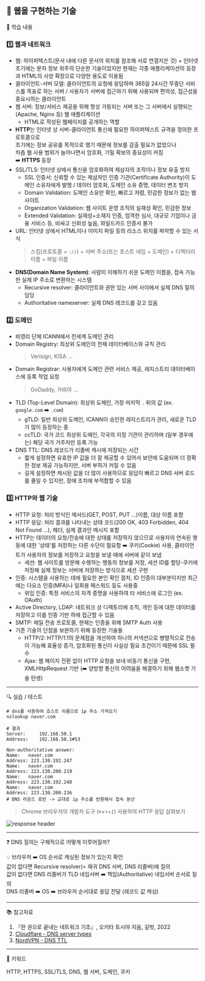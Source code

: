 ## 📖 웹을 구현하는 기술    

📝 학습 내용    
### 1️⃣ 웹과 네트워크    
- 웹: 하이퍼텍스트(문서 내에 다른 문서의 위치를 참조해 서로 연결지은 것) + 인터넷  
초기에는 문자 정보 위주의 단순한 기술이었지만 현재는 각종 애플리케이션의 등장과 HTML의 사양 확장으로 다양한 용도로 이용됨
- 클라이언트-서버 모델: 클라이언트의 요청에 응답하며 365일 24시간 무중단 서비스를 목표로 하는 서버 / 사용자가 서버에 접근하기 위해 사용되며 편의성, 접근성을 중요시하는 클라이언트
- 웹 서버: 정보/서비스 제공을 위해 항상 가동되는 서버 또는 그 서버에서 실행되는 (Apache, Nginx 등) 웹 애플리케이션
  - HTML로 작성된 웹페이지를 공개하는 역할
- **HTTP**는 인터넷 상 서버-클라이언트 통신에 필요한 하이퍼텍스트 규격을 정의한 프로토콜으로  
초기에는 정보 공유를 목적으로 했기 때문에 정보를 감출 필요가 없었으나  
차츰 웹 사용 범위가 늘어나면서 암호화, 기밀 확보의 중요성이 커짐  
➡️ **HTTPS** 등장
- SSL/TLS: 인터넷 상에서 통신을 암호화하여 제삼자의 조작이나 정보 유출 방지
  - SSL 인증서: 신뢰할 수 있는 제삼자인 인증 기관(Certificate Authority)이 도메인 소유자에게 발행 / 데이터 암호화, 도메인 소유 증명, 데이터 변조 방지
  - Domain Validation: 도메인 소유만 확인, 빠르고 저렴, 민감한 정보가 없는 웹 사이트
  - Organization Validation: 웹 사이트 운영 조직의 실재성 확인, 민감한 정보
  - Extended Validation: 실재성+소재지 인증, 엄격한 심사, 대규모 기업이나 금융 서비스 등, 비싸고 신뢰성 높음, 와일드카드 인증서 불가
- URL: 인터넷 상에서 HTML이나 이미지 파일 등의 리소스 위치를 파악할 수 있는 서식
  > 스킴(프로토콜 + `://`) + 서버 주소(또는 호스트 네임 + 도메인) + 디렉터리 이름 + 파일 이름
- **DNS(Domain Name System)**: 사람이 이해하기 쉬운 도메인 이름을, 접속 가능한 실제 IP 주소로 변환하는 시스템
  - Recursive resolver: 클라이언트와 권한 있는 서버 사이에서 실제 DNS 질의 담당
  - Authoritative nameserver: 실제 DNS 레코드를 갖고 있음

### 2️⃣ 도메인
- 비영리 단체 ICANN에서 전세계 도메인 관리
- Domain Registry: 최상위 도메인의 전체 데이터베이스와 규칙 관리  
  > Verisign, KISA ...
- Domain Registrar: 사용자에게 도메인 관련 서비스 제공, 레지스트리 데이터베이스에 등록 작업 요청  
  > GoDaddy, 가비아 ... 
- TLD (Top-Level Domain): 최상위 도메인, 가장 마지막 `.` 뒤의 값 (ex. `google.com` ➡️ `.com`) 
  - gTLD: 일반 최상위 도메인, ICANN이 승인한 레지스트리가 관리, 새로운 TLD가 많이 등장하는 중
  - ccTLD: 국가 코드 최상위 도메인, 각국의 지정 기관이 관리하며 (일부 경우에는) 해당 국가 거주자만 등록 가능
- DNS TTL: DNS 레코드가 리졸버 캐시에 저장되는 시간 
  - 짧게 설정하면 유효한 IP 값을 더 잘 제공할 수 있어서 보안에 도움되며 더 정확한 정보 제공 가능하지만, 서버 부하가 커질 수 있음
  - 길게 설정하면 캐시된 값을 더 많이 사용하므로 응답이 빠르고 DNS 서버 로드를 줄일 수 있지만, 장애 조치에 부적합할 수 있음

### 3️⃣ HTTP와 웹 기술
- HTTP 요청: 처리 방식인 메서드(GET, POST, PUT ...)이름, 대상 이름 포함 
- HTTP 응답: 처리 결과를 나타내는 상태 코드(200 OK, 403 Forbidden, 404 Not Found ...), 헤더, 실제 결과인 메시지 포함
- HTTP는 데이터의 요청/전송에 대한 상태를 저장하지 않으므로 사용자의 연속된 행동에 대한 '상태'를 저장하는 다른 수단이 필요함
➡️ 쿠키(Cookie) 사용, 클라이언트가 사용자의 정보를 저장하고 요청을 보낼 때에 서버에 같이 보냄
  - 세션: 웹 사이트를 방문해 수행하는 행동의 정보를 저장, 세션 ID를 할당-쿠키에 저장해 실제 정보는 서버에 저장하는 방식으로 세션 구현
- 인증: 시스템을 사용하는 데에 필요한 본인 확인 절차, ID 인증이 대부분이지만 최근에는 다요소 인증(MFA)나 일회용 패스워드 등도 사용중
  - 위임 인증: 특정 서비스의 자격 증명을 사용하여 타 서비스에 로그인 (ex. OAuth)
- Active Directory, LDAP: 네트워크 상 디렉토리에 조직, 개인 등에 대한 데이터를 저장하고 이를 인증 기반 하에 접근할 수 있음
- SMTP: 메일 전송 프로토콜, 현재는 인증을 위해 SMTP Auth 사용
- 기존 기술의 단점을 보완하기 위해 등장한 기술들
  - HTTP/2: HTTP/1.1의 문제점을 개선하여 하나의 커넥션으로 병렬적으로 전송이 가능해 효율성 증가, 암호화된 통신이 사실상 필요 조건이기 때문에 SSL 필수
  - Ajax: 웹 페이지 전환 없이 HTTP 요청을 보내 비동기 통신을 구현, XMLHttpRequest 기반 (➡️ 양방향 통신의 어려움을 해결하기 위해 웹소켓 기술 탄생)

---
🔍 실습 / 테스트

```
# dns를 사용하여 호스트 이름으로 ip 주소 가져오기
nslookup naver.com

# 결과
Server:		192.168.50.1
Address:	192.168.50.1#53

Non-authoritative answer:
Name:	naver.com
Address: 223.130.192.247
Name:	naver.com
Address: 223.130.200.219
Name:	naver.com
Address: 223.130.192.248
Name:	naver.com
Address: 223.130.200.236
# DNS 라운드 로빈 -> 교대로 ip 주소를 반환해서 접속 분산

```

> Chrome 브라우저의 개발자 도구 (`⌘`+`⌥`+`I`) 사용하여 HTTP 응답 살펴보기  

![response header](https://imgur.com/FbjEGao.png)

---
❓ DNS 질의는 구체적으로 어떻게 이루어질까? 

💡 브라우저 ➡️ OS 순서로 캐싱된 정보가 있는지 확인  
값이 없다면 Recursive resolver(= 재귀 DNS 서버, DNS 리졸버)에 질의  
값이 없다면 DNS 리졸버가 TLD 네임서버 ➡️ 책임(Authoritative) 네임서버 순서로 질의  
DNS 리졸버 ➡️ OS ➡️ 브라우저 순서대로 응답 전달 (레코드 값 캐싱)  

---
📚 참고자료

1. 『한 권으로 끝내는 네트워크 기초』, 오키타 토시야 지음, 길벗, 2022
2. [Cloudflare - DNS server types](https://www.cloudflare.com/learning/dns/dns-server-types/)
3. [NordVPN - DNS TTL](https://nordvpn.com/ko/blog/ttl-dns/)

---
💫 키워드

HTTP, HTTPS, SSL/TLS, DNS, 웹 서버, 도메인, 쿠키